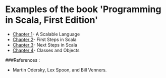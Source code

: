 Examples of the book 'Programming in Scala, First Edition'
==================================

* [Chapter 1](https://github.com/vicboma1/Programming-in-Scala-First-Edition/tree/master/src/chapter1)- A Scalable Language
* [Chapter 2](https://github.com/vicboma1/Programming-in-Scala-First-Edition/tree/master/src/chapter2)- First Steps in Scala
* [Chapter 3](https://github.com/vicboma1/Programming-in-Scala-First-Edition/tree/master/src/chapter3)- Next Steps in Scala
* [Chapter 4](https://github.com/vicboma1/Programming-in-Scala-First-Edition/tree/master/src/chapter4)- Classes and Objects



###References :

* Martin Odersky, Lex Spoon, and Bill Venners.
